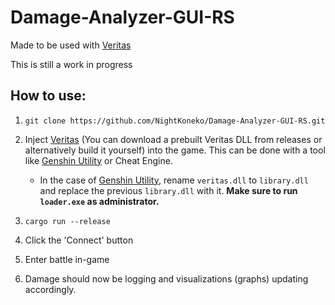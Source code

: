 # Damage-Analyzer-GUI-RS

Made to be used with [Veritas](https://github.com/hessiser/veritas)

This is still a work in progress

## How to use:

1. `git clone https://github.com/NightKoneko/Damage-Analyzer-GUI-RS.git`

2. Inject [Veritas](https://github.com/hessiser/veritas) (You can download a prebuilt Veritas DLL from releases or alternatively build it yourself) into the game. This can be done with a tool like [Genshin Utility](https://github.com/lanylow/genshin-utility) or Cheat Engine.

   * In the case of [Genshin Utility](https://github.com/lanylow/genshin-utility), rename `veritas.dll` to `library.dll` and replace the previous `library.dll` with it. **Make sure to run `loader.exe` as administrator.**

3. `cargo run --release`

4. Click the 'Connect' button

5. Enter battle in-game

6. Damage should now be logging and visualizations (graphs) updating accordingly.
